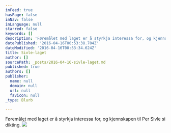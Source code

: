 ```yaml
---
inFeed: true
hasPage: false
inNav: false
inLanguage: null
starred: false
keywords: []
description: 'Føremålet med laget er å styrkja interessa for, og kjennskapen til Per Sivle si dikting.'
datePublished: '2016-04-16T00:53:38.704Z'
dateModified: '2016-04-16T00:53:34.624Z'
title: Sivle-laget
author: []
sourcePath: _posts/2016-04-16-sivle-laget.md
published: true
authors: []
publisher:
  name: null
  domain: null
  url: null
  favicon: null
_type: Blurb

---
```

Føremålet med laget er å styrkja interessa for, og kjennskapen til Per Sivle si dikting.
![](https://the-grid-user-content.s3-us-west-2.amazonaws.com/977f6e7b-d5ce-417a-8e8f-cf26b448c2a4.gif)